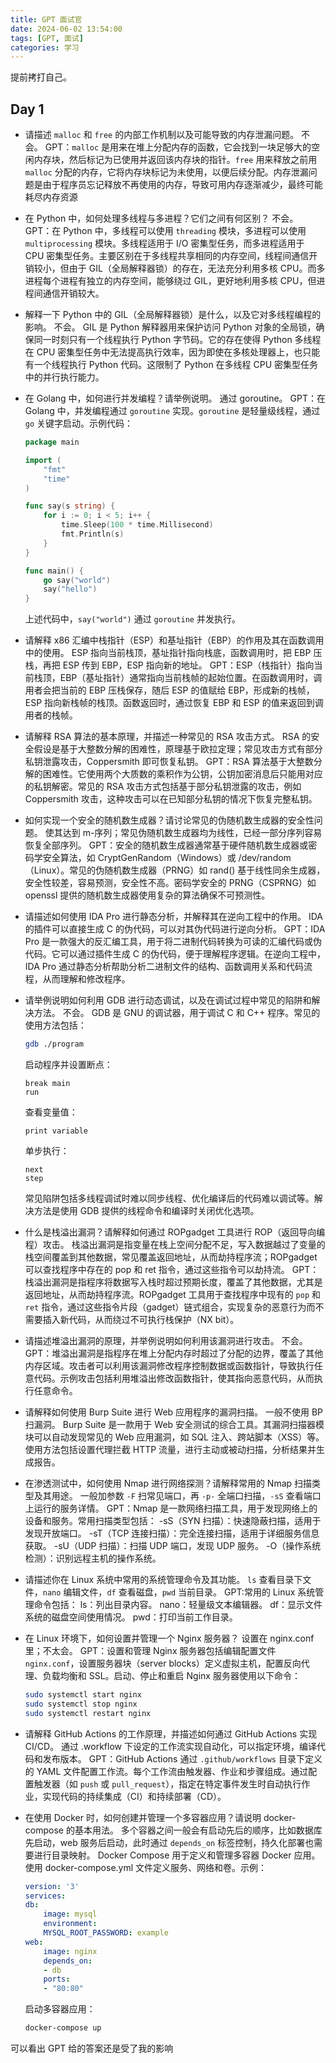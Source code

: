 ```yaml
---
title: GPT 面试官
date: 2024-06-02 13:54:00
tags: [GPT, 面试]
categories: 学习
---
```


提前拷打自己。

<!--more-->

## Day 1

* 请描述 `malloc` 和 `free` 的内部工作机制以及可能导致的内存泄漏问题。
    不会。
    GPT：`malloc` 是用来在堆上分配内存的函数，它会找到一块足够大的空闲内存块，然后标记为已使用并返回该内存块的指针。`free` 用来释放之前用 `malloc` 分配的内存，它将内存块标记为未使用，以便后续分配。内存泄漏问题是由于程序员忘记释放不再使用的内存，导致可用内存逐渐减少，最终可能耗尽内存资源
* 在 Python 中，如何处理多线程与多进程？它们之间有何区别？
    不会。
    GPT：在 Python 中，多线程可以使用 `threading` 模块，多进程可以使用 `multiprocessing` 模块。多线程适用于 I/O 密集型任务，而多进程适用于 CPU 密集型任务。主要区别在于多线程共享相同的内存空间，线程间通信开销较小，但由于 GIL（全局解释器锁）的存在，无法充分利用多核 CPU。而多进程每个进程有独立的内存空间，能够绕过 GIL，更好地利用多核 CPU，但进程间通信开销较大。
* 解释一下 Python 中的 GIL（全局解释器锁）是什么，以及它对多线程编程的影响。
    不会。
    GIL 是 Python 解释器用来保护访问 Python 对象的全局锁，确保同一时刻只有一个线程执行 Python 字节码。它的存在使得 Python 多线程在 CPU 密集型任务中无法提高执行效率，因为即使在多核处理器上，也只能有一个线程执行 Python 代码。这限制了 Python 在多线程 CPU 密集型任务中的并行执行能力。
* 在 Golang 中，如何进行并发编程？请举例说明。
    通过 goroutine。
    GPT：在 Golang 中，并发编程通过 `goroutine` 实现。`goroutine` 是轻量级线程，通过 `go` 关键字启动。示例代码：

    ```go
    package main

    import (
        "fmt"
        "time"
    )

    func say(s string) {
        for i := 0; i < 5; i++ {
            time.Sleep(100 * time.Millisecond)
            fmt.Println(s)
        }
    }

    func main() {
        go say("world")
        say("hello")
    }
    ```

    上述代码中，`say("world")` 通过 `goroutine` 并发执行。
* 请解释 x86 汇编中栈指针（ESP）和基址指针（EBP）的作用及其在函数调用中的使用。
    ESP 指向当前栈顶，基址指针指向栈底，函数调用时，把 EBP 压栈，再把 ESP 传到 EBP，ESP 指向新的地址。
    GPT：ESP（栈指针）指向当前栈顶，EBP（基址指针）通常指向当前栈帧的起始位置。在函数调用时，调用者会把当前的 EBP 压栈保存，随后 ESP 的值赋给 EBP，形成新的栈帧，ESP 指向新栈帧的栈顶。函数返回时，通过恢复 EBP 和 ESP 的值来返回到调用者的栈帧。
* 请解释 RSA 算法的基本原理，并描述一种常见的 RSA 攻击方式。
    RSA 的安全假设是基于大整数分解的困难性，原理基于欧拉定理；常见攻击方式有部分私钥泄露攻击，Coppersmith 即可恢复私钥。
    GPT：RSA 算法基于大整数分解的困难性。它使用两个大质数的乘积作为公钥，公钥加密消息后只能用对应的私钥解密。常见的 RSA 攻击方式包括基于部分私钥泄露的攻击，例如 Coppersmith 攻击，这种攻击可以在已知部分私钥的情况下恢复完整私钥。
* 如何实现一个安全的随机数生成器？请讨论常见的伪随机数生成器的安全性问题。
    使其达到 m-序列；常见伪随机数生成器均为线性，已经一部分序列容易恢复全部序列。
    GPT：安全的随机数生成器通常基于硬件随机数生成器或密码学安全算法，如 CryptGenRandom（Windows）或 /dev/random（Linux）。常见的伪随机数生成器（PRNG）如 rand() 基于线性同余生成器，安全性较差，容易预测，安全性不高。密码学安全的 PRNG（CSPRNG）如 openssl 提供的随机数生成器使用复杂的算法确保不可预测性。
* 请描述如何使用 IDA Pro 进行静态分析，并解释其在逆向工程中的作用。
    IDA 的插件可以直接生成 C 的伪代码，可以对其伪代码进行逆向分析。
    GPT：IDA Pro 是一款强大的反汇编工具，用于将二进制代码转换为可读的汇编代码或伪代码。它可以通过插件生成 C 的伪代码，便于理解程序逻辑。在逆向工程中，IDA Pro 通过静态分析帮助分析二进制文件的结构、函数调用关系和代码流程，从而理解和修改程序。
* 请举例说明如何利用 GDB 进行动态调试，以及在调试过程中常见的陷阱和解决方法。
    不会。
    GDB 是 GNU 的调试器，用于调试 C 和 C++ 程序。常见的使用方法包括：

    ```sh
    gdb ./program
    ```

    启动程序并设置断点：

    ```gdb
    break main
    run
    ```

    查看变量值：

    ```gdb
    print variable
    ```

    单步执行：

    ```gdb
    next
    step
    ```

    常见陷阱包括多线程调试时难以同步线程、优化编译后的代码难以调试等。解决方法是使用 GDB 提供的线程命令和编译时关闭优化选项。
* 什么是栈溢出漏洞？请解释如何通过 ROPgadget 工具进行 ROP（返回导向编程）攻击。
    栈溢出漏洞是指变量在栈上空间分配不足，写入数据越过了变量的栈空间覆盖到其他数据，常见覆盖返回地址，从而劫持程序流；ROPgadget 可以查找程序中存在的 pop 和 ret 指令，通过这些指令可以劫持流。
    GPT：栈溢出漏洞是指程序将数据写入栈时超过预期长度，覆盖了其他数据，尤其是返回地址，从而劫持程序流。ROPgadget 工具用于查找程序中现有的 `pop` 和 `ret` 指令，通过这些指令片段（gadget）链式组合，实现复杂的恶意行为而不需要插入新代码，从而绕过不可执行栈保护（NX bit）。
* 请描述堆溢出漏洞的原理，并举例说明如何利用该漏洞进行攻击。
    不会。
    GPT：堆溢出漏洞是指程序在堆上分配内存时超过了分配的边界，覆盖了其他内存区域。攻击者可以利用该漏洞修改程序控制数据或函数指针，导致执行任意代码。示例攻击包括利用堆溢出修改函数指针，使其指向恶意代码，从而执行任意命令。
* 请解释如何使用 Burp Suite 进行 Web 应用程序的漏洞扫描。
    一般不使用 BP 扫漏洞。
    Burp Suite 是一款用于 Web 安全测试的综合工具。其漏洞扫描器模块可以自动发现常见的 Web 应用漏洞，如 SQL 注入、跨站脚本（XSS）等。使用方法包括设置代理拦截 HTTP 流量，进行主动或被动扫描，分析结果并生成报告。
* 在渗透测试中，如何使用 Nmap 进行网络探测？请解释常用的 Nmap 扫描类型及其用途。
    一般加参数 `-F` 扫常见端口，再 `-p-` 全端口扫描，`-sS` 查看端口上运行的服务详情。
    GPT：Nmap 是一款网络扫描工具，用于发现网络上的设备和服务。常用扫描类型包括：
    -sS（SYN 扫描）：快速隐蔽扫描，适用于发现开放端口。
    -sT（TCP 连接扫描）：完全连接扫描，适用于详细服务信息获取。
    -sU（UDP 扫描）：扫描 UDP 端口，发现 UDP 服务。
    -O（操作系统检测）：识别远程主机的操作系统。
* 请描述你在 Linux 系统中常用的系统管理命令及其功能。
    `ls` 查看目录下文件，`nano` 编辑文件，`df` 查看磁盘，`pwd` 当前目录。
    GPT:常用的 Linux 系统管理命令包括：
    ls：列出目录内容。
    nano：轻量级文本编辑器。
    df：显示文件系统的磁盘空间使用情况。
    pwd：打印当前工作目录。
* 在 Linux 环境下，如何设置并管理一个 Nginx 服务器？
    设置在 nginx.conf 里；不太会。
    GPT：设置和管理 Nginx 服务器包括编辑配置文件 `nginx.conf`，设置服务器块（server blocks）定义虚拟主机，配置反向代理、负载均衡和 SSL。启动、停止和重启 Nginx 服务器使用以下命令：

    ```sh
    sudo systemctl start nginx
    sudo systemctl stop nginx
    sudo systemctl restart nginx
    ```

* 请解释 GitHub Actions 的工作原理，并描述如何通过 GitHub Actions 实现 CI/CD。
    通过 .workflow 下设定的工作流实现自动化，可以指定环境，编译代码和发布版本。
    GPT：GitHub Actions 通过 `.github/workflows` 目录下定义的 YAML 文件配置工作流。每个工作流由触发器、作业和步骤组成。通过配置触发器（如 `push` 或 `pull_request`），指定在特定事件发生时自动执行作业，实现代码的持续集成（CI）和持续部署（CD）。
* 在使用 Docker 时，如何创建并管理一个多容器应用？请说明 docker-compose 的基本用法。
    多个容器之间一般会有启动先后的顺序，比如数据库先启动，web 服务后启动，此时通过 `depends_on` 标签控制，持久化部署也需要进行目录映射。
    Docker Compose 用于定义和管理多容器 Docker 应用。使用 docker-compose.yml 文件定义服务、网络和卷。示例：

    ```yaml
    version: '3'
    services:
    db:
        image: mysql
        environment:
        MYSQL_ROOT_PASSWORD: example
    web:
        image: nginx
        depends_on:
        - db
        ports:
        - "80:80"
    ```

    启动多容器应用：

    ```sh
    docker-compose up
    ```

可以看出 GPT 给的答案还是受了我的影响
